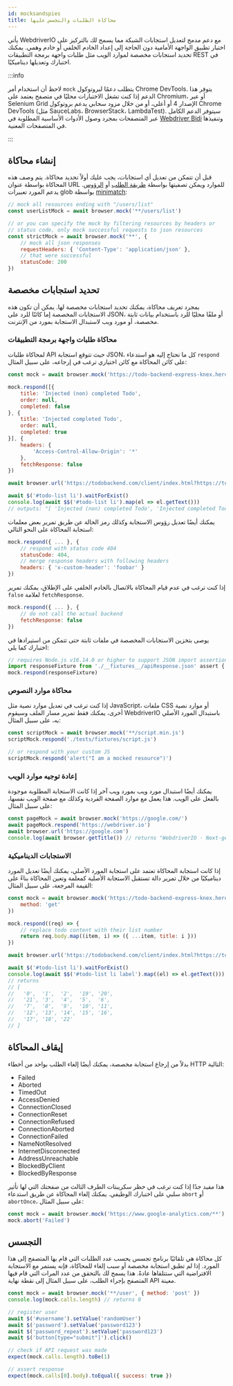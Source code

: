 ```yaml
---
id: mocksandspies
title: محاكاة الطلبات والتجسس عليها
---
```


يأتي WebdriverIO مع دعم مدمج لتعديل استجابات الشبكة مما يسمح لك بالتركيز على اختبار تطبيق الواجهة الأمامية دون الحاجة إلى إعداد الخادم الخلفي أو خادم وهمي. يمكنك تحديد استجابات مخصصة لموارد الويب مثل طلبات واجهة برمجة التطبيقات REST في اختبارك وتعديلها ديناميكيًا.

:::info

لاحظ أن استخدام أمر `mock` يتطلب دعمًا لبروتوكول Chrome DevTools. يتوفر هذا الدعم إذا كنت تشغل الاختبارات محليًا في متصفح يعتمد على Chromium، أو عبر Selenium Grid الإصدار 4 أو أعلى، أو من خلال مزود سحابي يدعم بروتوكول Chrome DevTools (مثل SauceLabs، BrowserStack، LambdaTest). سيتوفر الدعم الكامل عبر المتصفحات بمجرد وصول الأدوات الأساسية المطلوبة في [Webdriver Bidi](https://wpt.fyi/results/webdriver/tests/bidi/network?label=experimental&label=master&aligned) وتنفيذها في المتصفحات المعنية.

:::

## إنشاء محاكاة

قبل أن تتمكن من تعديل أي استجابات، يجب عليك أولاً تحديد محاكاة. يتم وصف هذه المحاكاة بواسطة عنوان URL للموارد ويمكن تصفيتها بواسطة [طريقة الطلب](https://developer.mozilla.org/en-US/docs/Web/HTTP/Methods) أو [الرؤوس](https://developer.mozilla.org/en-US/docs/Web/HTTP/Headers). يدعم المورد تعبيرات glob بواسطة [minimatch](https://www.npmjs.com/package/minimatch):

```js
// mock all resources ending with "/users/list"
const userListMock = await browser.mock('**/users/list')

// or you can specify the mock by filtering resources by headers or
// status code, only mock successful requests to json resources
const strictMock = await browser.mock('**', {
    // mock all json responses
    requestHeaders: { 'Content-Type': 'application/json' },
    // that were successful
    statusCode: 200
})
```

## تحديد استجابات مخصصة

بمجرد تعريف محاكاة، يمكنك تحديد استجابات مخصصة لها. يمكن أن تكون هذه الاستجابات المخصصة إما كائنًا للرد على JSON، أو ملفًا محليًا للرد باستخدام بيانات ثابتة مخصصة، أو مورد ويب لاستبدال الاستجابة بمورد من الإنترنت.

### محاكاة طلبات واجهة برمجة التطبيقات

لمحاكاة طلبات API حيث تتوقع استجابة JSON، كل ما تحتاج إليه هو استدعاء `respond` على كائن المحاكاة مع كائن اختياري ترغب في إرجاعه، على سبيل المثال:

```js
const mock = await browser.mock('https://todo-backend-express-knex.herokuapp.com/')

mock.respond([{
    title: 'Injected (non) completed Todo',
    order: null,
    completed: false
}, {
    title: 'Injected completed Todo',
    order: null,
    completed: true
}], {
    headers: {
        'Access-Control-Allow-Origin': '*'
    },
    fetchResponse: false
})

await browser.url('https://todobackend.com/client/index.html?https://todo-backend-express-knex.herokuapp.com/')

await $('#todo-list li').waitForExist()
console.log(await $$('#todo-list li').map(el => el.getText()))
// outputs: "[ 'Injected (non) completed Todo', 'Injected completed Todo' ]"
```

يمكنك أيضًا تعديل رؤوس الاستجابة وكذلك رمز الحالة عن طريق تمرير بعض معلمات استجابة المحاكاة على النحو التالي:

```js
mock.respond({ ... }, {
    // respond with status code 404
    statusCode: 404,
    // merge response headers with following headers
    headers: { 'x-custom-header': 'foobar' }
})
```

إذا كنت ترغب في عدم قيام المحاكاة بالاتصال بالخادم الخلفي على الإطلاق، يمكنك تمرير `false` لعلامة `fetchResponse`.

```js
mock.respond({ ... }, {
    // do not call the actual backend
    fetchResponse: false
})
```

يوصى بتخزين الاستجابات المخصصة في ملفات ثابتة حتى تتمكن من استيرادها في اختبارك كما يلي:

```js
// requires Node.js v16.14.0 or higher to support JSON import assertions
import responseFixture from './__fixtures__/apiResponse.json' assert { type: 'json' }
mock.respond(responseFixture)
```

### محاكاة موارد النصوص

إذا كنت ترغب في تعديل موارد نصية مثل JavaScript، ملفات CSS أو موارد نصية أخرى، يمكنك فقط تمرير مسار الملف وسيقوم WebdriverIO باستبدال المورد الأصلي به، على سبيل المثال:

```js
const scriptMock = await browser.mock('**/script.min.js')
scriptMock.respond('./tests/fixtures/script.js')

// or respond with your custom JS
scriptMock.respond('alert("I am a mocked resource")')
```

### إعادة توجيه موارد الويب

يمكنك أيضًا استبدال مورد ويب بمورد ويب آخر إذا كانت الاستجابة المطلوبة موجودة بالفعل على الويب. هذا يعمل مع موارد الصفحة الفردية وكذلك مع صفحة الويب نفسها، على سبيل المثال:

```js
const pageMock = await browser.mock('https://google.com/')
await pageMock.respond('https://webdriver.io')
await browser.url('https://google.com')
console.log(await browser.getTitle()) // returns "WebdriverIO · Next-gen browser and mobile automation test framework for Node.js"
```

### الاستجابات الديناميكية

إذا كانت استجابة المحاكاة تعتمد على استجابة المورد الأصلي، يمكنك أيضًا تعديل المورد ديناميكيًا من خلال تمرير دالة تستقبل الاستجابة الأصلية كمعلمة وتعين المحاكاة بناءً على القيمة المرجعة، على سبيل المثال:

```js
const mock = await browser.mock('https://todo-backend-express-knex.herokuapp.com/', {
    method: 'get'
})

mock.respond((req) => {
    // replace todo content with their list number
    return req.body.map((item, i) => ({ ...item, title: i }))
})

await browser.url('https://todobackend.com/client/index.html?https://todo-backend-express-knex.herokuapp.com/')

await $('#todo-list li').waitForExist()
console.log(await $$('#todo-list li label').map((el) => el.getText()))
// returns
// [
//   '0',  '1',  '2',  '19', '20',
//   '21', '3',  '4',  '5',  '6',
//   '7',  '8',  '9',  '10', '11',
//   '12', '13', '14', '15', '16',
//   '17', '18', '22'
// ]
```

## إيقاف المحاكاة

بدلاً من إرجاع استجابة مخصصة، يمكنك أيضًا إلغاء الطلب بواحد من أخطاء HTTP التالية:

- Failed
- Aborted
- TimedOut
- AccessDenied
- ConnectionClosed
- ConnectionReset
- ConnectionRefused
- ConnectionAborted
- ConnectionFailed
- NameNotResolved
- InternetDisconnected
- AddressUnreachable
- BlockedByClient
- BlockedByResponse

هذا مفيد جدًا إذا كنت ترغب في حظر سكريبتات الطرف الثالث من صفحتك التي لها تأثير سلبي على اختبارك الوظيفي. يمكنك إلغاء المحاكاة عن طريق استدعاء `abort` أو `abortOnce`، على سبيل المثال:

```js
const mock = await browser.mock('https://www.google-analytics.com/**')
mock.abort('Failed')
```

## التجسس

كل محاكاة هي تلقائيًا برنامج تجسس يحسب عدد الطلبات التي قام بها المتصفح إلى هذا المورد. إذا لم تطبق استجابة مخصصة أو سبب إلغاء للمحاكاة، فإنه يستمر مع الاستجابة الافتراضية التي ستتلقاها عادةً. هذا يسمح لك بالتحقق من عدد المرات التي قام فيها المتصفح بإجراء الطلب، على سبيل المثال إلى نقطة نهاية API معينة.

```js
const mock = await browser.mock('**/user', { method: 'post' })
console.log(mock.calls.length) // returns 0

// register user
await $('#username').setValue('randomUser')
await $('password').setValue('password123')
await $('password_repeat').setValue('password123')
await $('button[type="submit"]').click()

// check if API request was made
expect(mock.calls.length).toBe(1)

// assert response
expect(mock.calls[0].body).toEqual({ success: true })
```